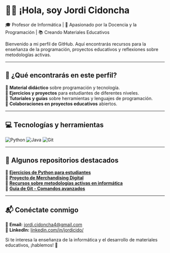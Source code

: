 # 👨‍🏫 ¡Hola, soy Jordi Cidoncha  

🎓 Profesor de Informática | 🚀 Apasionado por la Docencia y la Programación | 📚 Creando Materiales Educativos

Bienvenido a mi perfil de GitHub. Aquí encontrarás recursos para la enseñanza de la programación, proyectos educativos y reflexiones sobre metodologías activas.

---

## 📌 ¿Qué encontrarás en este perfil?

🔹 **Material didáctico** sobre programación y tecnología.  
🔹 **Ejercicios y proyectos** para estudiantes de diferentes niveles.  
🔹 **Tutoriales y guías** sobre herramientas y lenguajes de programación.  
🔹 **Colaboraciones en proyectos educativos** abiertos.  

---

## 💻 Tecnologías y herramientas

![Python](https://img.shields.io/badge/-Python-3776AB?logo=python&logoColor=white&style=flat)
![Java](https://img.shields.io/badge/-Java-007396?logo=java&logoColor=white&style=flat)
![Git](https://img.shields.io/badge/-Git-F05032?logo=git&logoColor=white&style=flat)

---

## 📂 Algunos repositorios destacados

📌 **[Ejercicios de Python para estudiantes](https://github.com/tuusuario/Ejercicios-Python)**  
📌 **[Proyecto de Merchandising Digital](https://github.com/tuusuario/Merchandising-Digital)**  
📌 **[Recursos sobre metodologías activas en informática](https://github.com/tuusuario/Metodologias-Activas)**  
📌 **[Guia de Git - Comandos avanzados](https://github.com/tuusuario/git-comandos-basicos)**  

---

## 📬 Conéctate conmigo

📩 **Email:** [jordi.cidoncha4@gmail.com](mailto:jordi.cidoncha4@gmail.com)  
💼 **LinkedIn:** [linkedin.com/in/jordicido/](https://www.linkedin.com/in/jordicido/)  
<!--📖 **Blog/Espacio de Reflexión:** [tuweb.com](https://tuweb.com)-->

Si te interesa la enseñanza de la informática y el desarrollo de materiales educativos, ¡hablemos! 🚀
